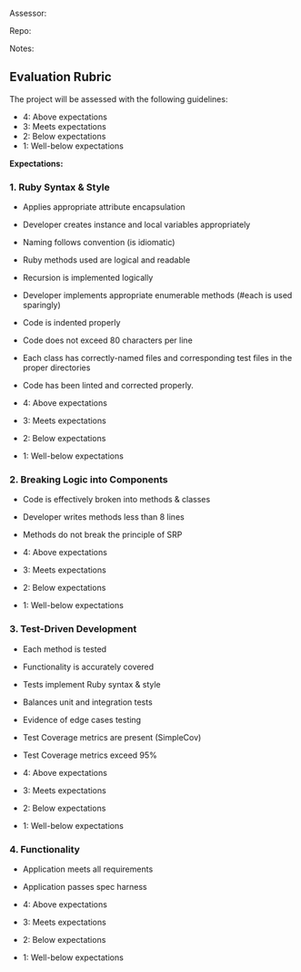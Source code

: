 Assessor: 

Repo:

Notes:



## Evaluation Rubric

The project will be assessed with the following guidelines:

* 4: Above expectations
* 3: Meets expectations
* 2: Below expectations
* 1: Well-below expectations

**Expectations:**

### 1. Ruby Syntax & Style

* Applies appropriate attribute encapsulation  
* Developer creates instance and local variables appropriately
* Naming follows convention (is idiomatic)
* Ruby methods used are logical and readable  
* Recursion is implemented logically
* Developer implements appropriate enumerable methods (#each is used sparingly)
* Code is indented properly
* Code does not exceed 80 characters per line 
* Each class has correctly-named files and corresponding test files in the proper directories
* Code has been linted and corrected properly.

* 4: Above expectations
* 3: Meets expectations
* 2: Below expectations
* 1: Well-below expectations

### 2. Breaking Logic into Components

* Code is effectively broken into methods & classes 
* Developer writes methods less than 8 lines 
* Methods do not break the principle of SRP 

* 4: Above expectations
* 3: Meets expectations
* 2: Below expectations
* 1: Well-below expectations

### 3. Test-Driven Development

* Each method is tested  
* Functionality is accurately covered
* Tests implement Ruby syntax & style   
* Balances unit and integration tests 
* Evidence of edge cases testing 
* Test Coverage metrics are present (SimpleCov)
* Test Coverage metrics exceed 95%

* 4: Above expectations
* 3: Meets expectations
* 2: Below expectations
* 1: Well-below expectations

### 4. Functionality

* Application meets all requirements
* Application passes spec harness

* 4: Above expectations
* 3: Meets expectations
* 2: Below expectations
* 1: Well-below expectations